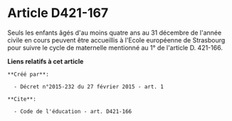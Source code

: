 # Article D421-167

Seuls les enfants âgés d'au moins quatre ans au 31 décembre de l'année civile en cours peuvent être accueillis à l'Ecole
européenne de Strasbourg pour suivre le cycle de maternelle mentionné au 1° de l'article D. 421-166.

**Liens relatifs à cet article**

	**Créé par**:

	  - Décret n°2015-232 du 27 février 2015 - art. 1

	**Cite**:

	  - Code de l'éducation - art. D421-166
